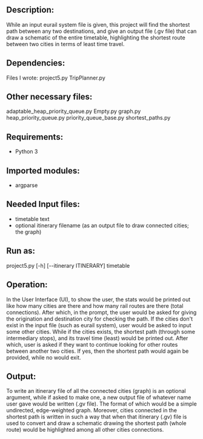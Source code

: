 ## Description:
While an input eurail system file is given, this project will find the shortest
path between any two destinations, and give an output file (.gv file) that can
draw a schematic of the entire timetable, highlighting the shortest route
between two cities in terms of least time travel.

## Dependencies:
Files I wrote:
project5.py
TripPlanner.py

## Other necessary files:
adaptable_heap_priority_queue.py
Empty.py
graph.py
heap_priority_queue.py
priority_queue_base.py
shortest_paths.py

## Requirements:
- Python 3

## Imported modules:
- argparse

## Needed Input files:
- timetable text
- optional itinerary filename (as an output file to draw
connected cities; the graph)

## Run as:
project5.py [-h] [--itinerary ITINERARY] timetable

## Operation:
In the User Interface (UI), to show the user, the stats would be printed out
like how many cities are there and how many rail routes are there
(total connections). After which, in the prompt, the user would be asked for
giving the origination and destination city for checking the path. If the
cities don't exist in the input file (such as eurail system), user would be
asked to input some other cities. While if the cities exists, the shortest
path (through some intermediary stops), and its travel time (least) would be
printed out. After which, user is asked if they want to continue looking for
other routes between another two cities. If yes, then the shortest path would
again be provided, while no would exit.

## Output:
To write an itinerary file of all the connected cities (graph) is an optional
argument, while if asked to make one, a new output file of whatever name user
gave would be written (.gv file). The format of which would be a simple
undirected, edge-weighted graph. Moreover, cities connected in the shortest
path is written in such a way that when that itinerary (.gv) file is used to
convert and draw a schematic drawing the shortest path (whole route) would be
highlighted among all other cities connections.

